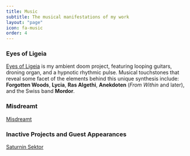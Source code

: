 ```yaml
---
title: Music
subtitle: The musical manifestations of my work
layout: "page"
icon: fa-music
order: 4
---
```


### Eyes of Ligeia

<a target="_blank" href="https://eyesofligeia.bandcamp.com">Eyes of Ligeia</a> is my ambient doom project, featuring looping guitars, droning organ, and a hypnotic rhythmic pulse. Musical touchstones that reveal some facet of the elements behind this unique synthesis include: __Forgotten Woods__, __Lycia__, __Ras Algethi__, __Anekdoten__ (_From Within_ and later), and the Swiss band __Mordor__.

### Misdreamt

<a target="_blank" href="https://misdreamt.bandcamp.com">Misdreamt</a>

### Inactive Projects and Guest Appearances


<a target="_blank" href="https://saturninsektor.bandcamp.com">Saturnin Sektor</a>

